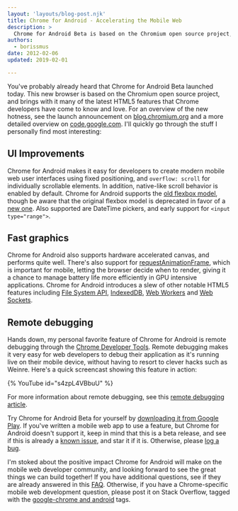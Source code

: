 ```yaml
---
layout: 'layouts/blog-post.njk'
title: Chrome for Android - Accelerating the Mobile Web
description: >
  Chrome for Android Beta is based on the Chromium open source project, and brings with it many of the latest HTML5 features that Chrome developers have come to know and love
authors:
  - borissmus
date: 2012-02-06
updated: 2019-02-01

---
```


You've probably already heard that Chrome for Android Beta launched today. This
new browser is based on the Chromium open source project, and brings with it
many of the latest HTML5 features that Chrome developers have come to know and
love. For an overview of the new hotness, see the launch announcement on
[blog.chromium.org][chromium-blog] and a more detailed overview on
[code.google.com][codesite]. I'll quickly go through the stuff I personally
find most interesting:

## UI Improvements

Chrome for Android makes it easy for developers to create modern mobile web
user interfaces using fixed positioning, and `overflow: scroll` for
individually scrollable elements. In addition, native-like scroll behavior is
enabled by default. Chrome for Android supports the [old flexbox
model][flexbox-old], though be aware that the original flexbox model is deprecated
in favor of a [new one][flexbox-new]. Also supported are DateTime pickers, and
early support for `<input type="range">`.


## Fast graphics

Chrome for Android also supports hardware accelerated canvas, and performs
quite well. There's also support for [requestAnimationFrame][raf], which is
important for mobile, letting the browser decide when to render, giving it a
chance to manage battery life more efficiently in GPU intensive applications.
Chrome for Android introduces a slew of other notable HTML5 features including
[File System API][], [IndexedDB][], [Web Workers][] and [Web Sockets][].

## Remote debugging

Hands down, my personal favorite feature of Chrome for Android is remote
debugging through the [Chrome Developer Tools][cdt]. Remote debugging makes it
very easy for web developers to debug their application as it's running live on
their mobile device, without having to resort to clever hacks such as Weinre.
Here's a quick screencast showing this feature in action:

{% YouTube id="s4zpL4VBbuU" %}


For more information about remote debugging, see this [remote debugging
article][debugging].

Try Chrome for Android Beta for yourself by [downloading it from Google Play][market]. If you've written a mobile web app to use a feature, but
Chrome for Android doesn't support it, keep in mind that this is a beta
release, and see if this is already a [known issue][mcrbug], and star it if it is.
Otherwise, please [log a bug][new-mcrbug].

I'm stoked about the positive impact Chrome for Android will make on the mobile
web developer community, and looking forward to see the great things we can
build together! If you have additional questions, see if they are already
answered in this [FAQ][faq]. Otherwise, if you have a Chrome-specific mobile
web development question, please post it on Stack Overflow, tagged with the
[google-chrome and android][so] tags.

[so]: https://stackoverflow.com/questions/tagged/google-chrome+android
[faq]: /docs/multidevice/faq/
[raf]: https://www.paulirish.com/2011/requestanimationframe-for-smart-animating/
[debugging]: /docs/devtools/remote-debugging
[flexbox-new]: https://www.w3.org/TR/css-flexbox-1/
[flexbox-old]: https://www.html5rocks.com/tutorials/flexbox/quick/
[market]: https://play.google.com/store/apps/details?id=com.android.chrome
[chromium-blog]: https://blog.chromium.org/2012/02/deeper-look-at-chrome-for-android.html
[codesite]: /multidevice
[cdt]: /docs/devtools
[indexeddb]: https://www.html5rocks.com/tutorials/indexeddb/uidatabinding/#toc-intro
[web workers]: https://www.html5rocks.com/tutorials/workers/basics/
[web sockets]: https://www.html5rocks.com/tutorials/websockets/basics/
[mcrbug]: https://support.google.com/chrome/answer/95315
[new-mcrbug]: https://support.google.com/chrome/answer/95315
[file system api]: https://www.html5rocks.com/tutorials/file/filesystem/


